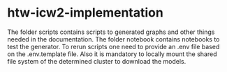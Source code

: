 # htw-icw2-implementation

The folder scripts contains scripts to generated graphs and other things needed in the documentation.
The folder notebook contains notebooks to test the generator.
To rerun scripts one need to provide an .env file based on the .env.template file.
Also it is mandatory to locally mount the shared file system of the determined cluster to download the models.

